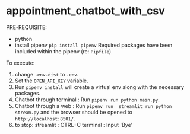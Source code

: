 # appointment_chatbot_with_csv

PRE-REQUISITE:
- python
- install pipenv `pip install pipenv`
  Required packages have been included within the pipenv (re: `Pipfile`)

To execute:
1. change `.env.dist` to `.env`.
2. Set the `OPEN_API_KEY` variable.
3. Run `pipenv install` will create a virtual env along with the necessary packages.
4. Chatbot through terminal : Run `pipenv run python main.py`.
5. Chatbot through a web : Run `pipenv run  streamlit run python stream.py` and the browser should be opened to `http://localhost:8501/`.
6. to stop:
   streamlit : CTRL+C
   terminal : Input 'Bye'